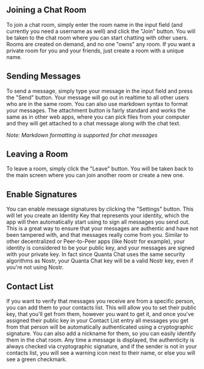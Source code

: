 ## Joining a Chat Room

To join a chat room, simply enter the room name in the input field (and currently you need a username as well) and click the "Join" button. You will be taken to the chat room where you can start chatting with other users. Rooms are created on demand, and no one "owns" any room. If you want a private room for you and your friends, just create a room with a unique name.

## Sending Messages

To send a message, simply type your message in the input field and press the "Send" button. Your message will go out in realtime to all other users who are in the same room. You can also use markdown syntax to format your messages. The attachment button is fairly standard and works the same as in other web apps, where you can pick files from your computer and they will get attached to a chat message along with the chat text.

*Note: Markdown formatting is supported for chat messages*

## Leaving a Room

To leave a room, simply click the "Leave" button. You will be taken back to the main screen where you can join another room or create a new one.

## Enable Signatures

You can enable message signatures by clicking the "Settings" button. This will let you create an Identity Key that represents your identity, which the app will then automatically start using to sign all messages you send out. This is a great way to ensure that your messages are authentic and have not been tampered with, and that messages really come from you. Similar to other decentralized or Peer-to-Peer apps (like Nostr for example), your identity is considered to be your public key, and your messages are signed with your private key. In fact since Quanta Chat uses the same security algorithms as Nostr, your Quanta Chat key will be a valid Nostr key, even if you're not using Nostr. 

## Contact List

If you want to verify that messages you receive are from a specific person, you can add them to your contacts list. This will allow you to set their public key, that you'll get from them, however you want to get it, and once you've assigned their public key in your Contact List entry all messages you get from that person will be automatically authenticated using a cryptographic signature. You can also add a nickname for them, so you can easily identify them in the chat room. Any time a message is displayed, the authenticity is always checked via cryptographic signature, and if the sender is not in your contacts list, you will see a warning icon next to their name, or else you will see a green checkmark.
